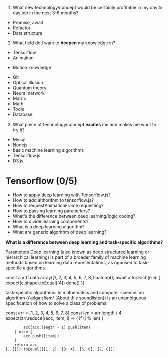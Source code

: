 1. What new technology/concept would be certainly profitable in my day to day job in the next 3-6 months?

* Promise, await
* Refactor
* Data structure

2. What field do I want to **deepen** my knowledge in?

* Tensorflow
* Animation
- Motion knowledge
* Git
* Optical illusion
* Quantum theory
* Neural network
* Matrix
* Math
* Tools
* Database

3. What piece of technology/concept **excites** me and makes me want to try it?

* Mysql
* Nodejs
* basic machine learning algorithms
* Tensorflow.js
* D3.js

# Tensorflow (0/5)

* How to apply deep learning with Tensorflow.js?
* How to add althorithm to tensorflow.js?
* How to requestAnimationFrame requesting?
* How to passing learning parameters?
* What's the difference between deep learning/logic coding?
* How to divide learning components?
* What is a deep learning algorithm?
* What are generic algorithm of deep learning?

**What is a difference between deep learning and task-specific algorithms?**

Parameters Deep learning (also known as deep structured learning or hierarchical learning) is part of a broader family of machine learning methods based on learning data representations, as opposed to task-specific algorithms.

const a = tf.data.array([1, 2, 3, 4, 5, 6, 7, 8]).batch(4);
    await a.forEach(e => {
        expect(e.shape).toEqual([4])
        done()
    })

task-specific algorithms: In mathematics and computer science, an algorithm (/ˈælɡərɪðəm/ (About this soundlisten)) is an unambiguous specification of how to solve a class of problems.

 const arr = [1, 2, 3, 4, 5, 6, 7, 8]
    const len = arr.length / 4
    expect(arr.reduce((acc, item, i) => {
        if (i % len) {

            acc[acc.length - 1].push(item)
        } else {
            acc.push([item])
        }
        return acc
    }, [])).toEqual([[1, 2], [3, 4], [5, 6], [7, 8]])